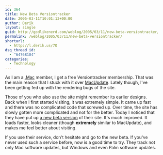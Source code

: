 ```yaml
---
id: 364
title: New Beta Versiontracker
date: 2005-03-11T10:01:13+00:00
author: Derik
layout: single
guid: http://godlikenerd.com/weblog/2005/03/11/new-beta-versiontracker/
permalink: /weblog/2005/03/11/new-beta-versiontracker/
shorturl:
  - http://l.derik.us/7O
dsq_thread_id:
  - "64768184"
categories:
  - Technology
---
```

As I am a [.Mac](http://www.mac.com) member, I get a free Versiontracker membership. That was the main reason that I stuck with it over [MacUpdate](http://www.macupdate.com). Lately though, I've been getting fed up with the rendering bugs of the site.

Those of you who also use the site might remember its earlier designs. Back when I first started visiting, it was extremely simple. It came up fast and there was no complicated code that screwed up. Over time, the site has slowly gotten more complicated and not for the better. Today I noticed that they have put up [a new beta version](http://beta.versiontracker.com) of their site. It's much improved. It loads faster, looks cleaner (though **extremely** similar to MacUpdate), and makes me feel better about visiting. 

If you use their service, don't hesitate and go to the new beta. If you've never used such a service before, now is a good time to try. They track not only Mac software updates, but Windows and even Palm software updates.